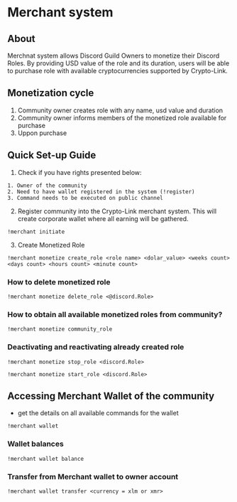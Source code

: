 # Merchant system 
## About
Merchnat system allows Discord Guild Owners to monetize their Discord Roles. By providing USD value of the role and its
duration, users will be able to purchase role with available cryptocurrencies supported by Crypto-Link. 

## Monetization cycle
1. Community owner creates role with any name, usd value and duration
2. Community owner informs members of the monetized role available for purchase
3. Uppon purchase
## Quick Set-up Guide
1. Check if you have rights presented below:
```text
1. Owner of the community
2. Need to have wallet registered in the system (!register)
3. Command needs to be executed on public channel
```
2. Register community into the Crypto-Link merchant system. This will create corporate wallet where all earning will be gathered.

```text
!merchant initiate
```

3. Create Monetized Role

```text
!merchant monetize create_role <role name> <dolar_value> <weeks count> <days count> <hours count> <minute count>
```






### How to delete monetized role 
```text
!merchant monetize delete_role <@discord.Role>
```

### How to obtain all available monetized roles from community?
```text
!merchant monetize community_role
```

### Deactivating and reactivating already created role 
```text
!merchant monetize stop_role <discord.Role>
```

```text
!merchant monetize start_role <discord.Role>
```

## Accessing Merchant Wallet of the community
- get the details on all available commands for the wallet 
```text
!merchant wallet
```
### Wallet balances

```text
!merchant wallet balance
```

### Transfer from Merchant wallet to owner account
```text
!merchant wallet transfer <currency = xlm or xmr>
```